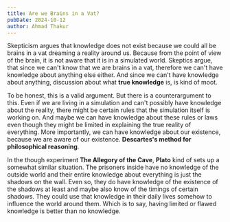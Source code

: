 ```yaml
---
title: Are we Brains in a Vat?
pubDate: 2024-10-12
author: Ahmad Thakur
---
```


Skepticism argues that knowledge does not exist because we could all be brains in a vat dreaming a reality around us. Because from the point of view of the brain, it is not aware that it is in a simulated world. Skeptics argue, that since we can't know that we are brains in a vat, therefore we can't have knowledge about anything else either. And since we can't have knowledge about anything, discussion about what **true knowledge** is, is kind of moot.

To be honest, this is a valid argument. But there is a counterargument to this. Even if we are living in a simulation and can't possibly have knowledge about the reality, there might be certain rules that the simulation itself is working on. And maybe we can have knowledge about these rules or laws even though they might be limited in explaining the true reality of everything. More importantly, we can have knowledge about our existence, because we are aware of our existence.
**Descartes's method for philosophical reasoning**.

In the though experiment **The Allegory of the Cave**, **Plato** kind of sets up a somewhat similar situation. The prisoners inside have no knowledge of the outside world and their entire knowledge about everything is just the shadows on the wall. Even so, they do have knowledge of the existence of the shadows at least and maybe also know of the timings of certain shadows. They could use that knowledge in their daily lives somehow to influence the world around them. Which is to say, having limited or flawed knowledge is better than no knowledge. 